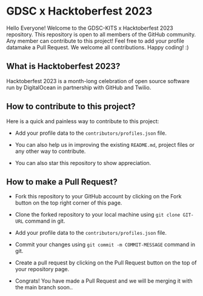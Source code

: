 # GDSC x Hacktoberfest 2023

Hello Everyone! Welcome to the GDSC-KITS x Hacktoberfest 2023 repository. This repository is open to all members of the GitHub community. Any member can contribute to this project! Feel free to add your profile datamake a Pull Request. We welcome all contributions. Happy coding! :)

## What is Hacktoberfest 2023?
Hacktoberfest 2023 is a month-long celebration of open source software run by DigitalOcean in partnership with GitHub and Twilio.

## How to contribute to this project?
Here is a quick and painless way to contribute to this project:

* Add your profile data to the `contributors/profiles.json` file.

* You can also help us in improving the existing `README.md`, project files or any other way to contribute.

* You can also star this repository to show appreciation.

## How to make a Pull Request?

* Fork this repository to your GitHub account by clicking on the Fork button on the top right corner of this page.

* Clone the forked repository to your local machine using `git clone GIT-URL` command in git.

* Add your profile data to the `contributors/profiles.json` file.

* Commit your changes using `git commit -m COMMIT-MESSAGE` command in git.

* Create a pull request by clicking on the Pull Request button on the top of your repository page.

* Congrats! You have made a Pull Request and we will be merging it with the main branch soon..
